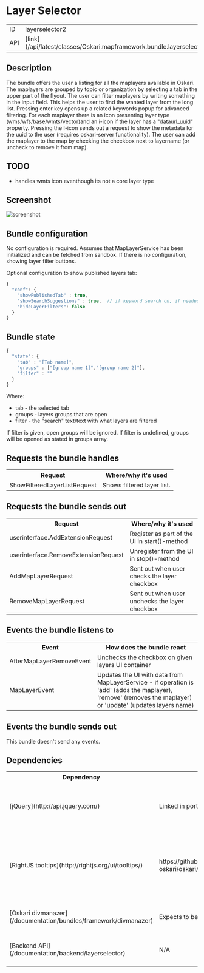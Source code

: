 # Layer Selector

<table class="table">
  <tr>
    <td>ID</td><td>layerselector2</td>
  </tr>
  <tr>
    <td>API</td><td>[link](/api/latest/classes/Oskari.mapframework.bundle.layerselector2.LayerSelectorBundleInstance.html)</td>
  </tr>
</table>

## Description

The bundle offers the user a listing for all the maplayers available in Oskari. The maplayers are grouped by topic or organization by selecting a tab in the upper part of the flyout. The user can filter maplayers by writing something in the input field. This helps the user to find the wanted layer from the long list. Pressing enter key opens up a related keywords popup for advanced filtering. For each maplayer there is an icon presenting layer type (wms/wfs/base/wmts/vector)and an i-icon if the layer has a "dataurl_uuid" property. Pressing the I-icon sends out a request to show the metadata for the uuid to the user (requires oskari-server functionality). The user can add the maplayer to the map by checking the checkbox next to layername (or uncheck to remove it from map).

## TODO

* handles wmts icon eventhough its not a core layer type

## Screenshot

![screenshot](/images/bundles/layerselector2.png)

## Bundle configuration

No configuration is required. Assumes that MapLayerService has been initialized and can be fetched from sandbox.
If there is no configuration, showing layer filter buttons.

Optional configuration to show published layers tab:

```javascript
{
  "conf": {
    "showPublishedTab" : true,
    "showSearchSuggestions" : true,  // if keyword search on, if needed
    "hideLayerFilters": false
  }
}
```

## Bundle state

```javascript
{
  "state": {
    "tab" : "[Tab name]",
    "groups" : ["[group name 1]","[group name 2]"],
    "filter" : ""
  }
}
```

Where:

* tab - the selected tab
* groups - layers groups that are open
* filter - the "search" text/text with what layers are filtered

If filter is given, open groups will be ignored. If filter is undefined, groups will be opened as stated in groups array.

## Requests the bundle handles

<table class="table">
  <tr>
    <th>Request</th><th> Where/why it's used</th>
  </tr>
  <tr>
    <td>ShowFilteredLayerListRequest</td><td>Shows filtered layer list.</td>
  </tr>
</table>


## Requests the bundle sends out

<table class="table">
  <tr>
    <th> Request </th><th> Where/why it's used</th>
  </tr>
  <tr>
    <td> userinterface.AddExtensionRequest </td><td> Register as part of the UI in start()-method</td>
  </tr>
  <tr>
    <td> userinterface.RemoveExtensionRequest </td><td> Unregister from the UI in stop()-method</td>
  </tr>
  <tr>
    <td> AddMapLayerRequest </td><td> Sent out when user checks the layer checkbox</td>
  </tr>
  <tr>
    <td> RemoveMapLayerRequest </td><td> Sent out when user unchecks the layer checkbox</td>
  </tr>
</table>

## Events the bundle listens to

<table class="table">
  <tr>
    <th> Event </th><th> How does the bundle react</th>
  </tr>
  <tr>
    <td> AfterMapLayerRemoveEvent </td><td> Unchecks the checkbox on given layers UI container</td>
  </tr>
  <tr>
    <td> MapLayerEvent </td><td> Updates the UI with data from MapLayerService - if operation is 'add' (adds the maplayer), 'remove' (removes the maplayer) or 'update' (updates layers name)</td>
  </tr>
</table>

## Events the bundle sends out

This bundle doesn't send any events.

## Dependencies

<table class="table">
  <tr>
    <th> Dependency </th><th> Linked from </th><th> Purpose </th>
  </tr>
  <tr>
    <td> [jQuery](http://api.jquery.com/) </td>
    <td> Linked in portal theme </td>
    <td> Used to create the component UI from begin to end</td>
  </tr>
  <tr>
    <td> [RightJS tooltips](http://rightjs.org/ui/tooltips/) </td>
    <td> https://github.com/nls-oskari/oskari/blob/master/libraries/rightjs/javascripts/right/tooltips.js </td>
    <td> RightJS UI component for showing tooltips - used to show tooltips on layer icons</td>
  </tr>
  <tr>
    <td> [Oskari divmanazer](/documentation/bundles/framework/divmanazer) </td>
    <td> Expects to be present in application setup </td>
    <td> Oskari's Div handler bundle</td>
  </tr>
  <tr>
    <td> [Backend API](/documentation/backend/layerselector) </td>
    <td> N/A </td>
    <td> Get all Maplayers from backend</td>
  </tr>
</table>
